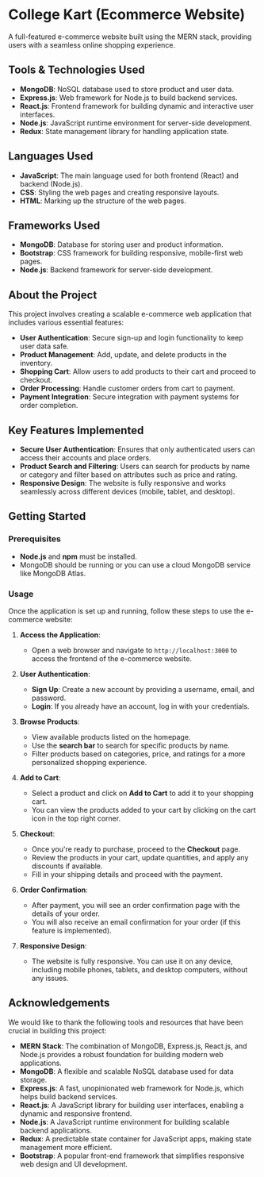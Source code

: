 # College Kart (Ecommerce Website)

A full-featured e-commerce website built using the MERN stack, providing users with a seamless online shopping experience.

## Tools & Technologies Used
- **MongoDB**: NoSQL database used to store product and user data.
- **Express.js**: Web framework for Node.js to build backend services.
- **React.js**: Frontend framework for building dynamic and interactive user interfaces.
- **Node.js**: JavaScript runtime environment for server-side development.
- **Redux**: State management library for handling application state.

## Languages Used
- **JavaScript**: The main language used for both frontend (React) and backend (Node.js).
- **CSS**: Styling the web pages and creating responsive layouts.
- **HTML**: Marking up the structure of the web pages.

## Frameworks Used
- **MongoDB**: Database for storing user and product information.
- **Bootstrap**: CSS framework for building responsive, mobile-first web pages.
- **Node.js**: Backend framework for server-side development.

## About the Project
This project involves creating a scalable e-commerce web application that includes various essential features:
- **User Authentication**: Secure sign-up and login functionality to keep user data safe.
- **Product Management**: Add, update, and delete products in the inventory.
- **Shopping Cart**: Allow users to add products to their cart and proceed to checkout.
- **Order Processing**: Handle customer orders from cart to payment.
- **Payment Integration**: Secure integration with payment systems for order completion.

## Key Features Implemented
- **Secure User Authentication**: Ensures that only authenticated users can access their accounts and place orders.
- **Product Search and Filtering**: Users can search for products by name or category and filter based on attributes such as price and rating.
- **Responsive Design**: The website is fully responsive and works seamlessly across different devices (mobile, tablet, and desktop).

## Getting Started

### Prerequisites
- **Node.js** and **npm** must be installed.
- MongoDB should be running or you can use a cloud MongoDB service like MongoDB Atlas.

### Usage

Once the application is set up and running, follow these steps to use the e-commerce website:

1. **Access the Application**:
   - Open a web browser and navigate to `http://localhost:3000` to access the frontend of the e-commerce website.

2. **User Authentication**:
   - **Sign Up**: Create a new account by providing a username, email, and password.
   - **Login**: If you already have an account, log in with your credentials.

3. **Browse Products**:
   - View available products listed on the homepage.
   - Use the **search bar** to search for specific products by name.
   - Filter products based on categories, price, and ratings for a more personalized shopping experience.

4. **Add to Cart**:
   - Select a product and click on **Add to Cart** to add it to your shopping cart.
   - You can view the products added to your cart by clicking on the cart icon in the top right corner.

5. **Checkout**:
   - Once you're ready to purchase, proceed to the **Checkout** page.
   - Review the products in your cart, update quantities, and apply any discounts if available.
   - Fill in your shipping details and proceed with the payment.

6. **Order Confirmation**:
   - After payment, you will see an order confirmation page with the details of your order.
   - You will also receive an email confirmation for your order (if this feature is implemented).

7. **Responsive Design**:
   - The website is fully responsive. You can use it on any device, including mobile phones, tablets, and desktop computers, without any issues.

## Acknowledgements
We would like to thank the following tools and resources that have been crucial in building this project:

- **MERN Stack**: The combination of MongoDB, Express.js, React.js, and Node.js provides a robust foundation for building modern web applications.
- **MongoDB**: A flexible and scalable NoSQL database used for data storage.
- **Express.js**: A fast, unopinionated web framework for Node.js, which helps build backend services.
- **React.js**: A JavaScript library for building user interfaces, enabling a dynamic and responsive frontend.
- **Node.js**: A JavaScript runtime environment for building scalable backend applications.
- **Redux**: A predictable state container for JavaScript apps, making state management more efficient.
- **Bootstrap**: A popular front-end framework that simplifies responsive web design and UI development.
